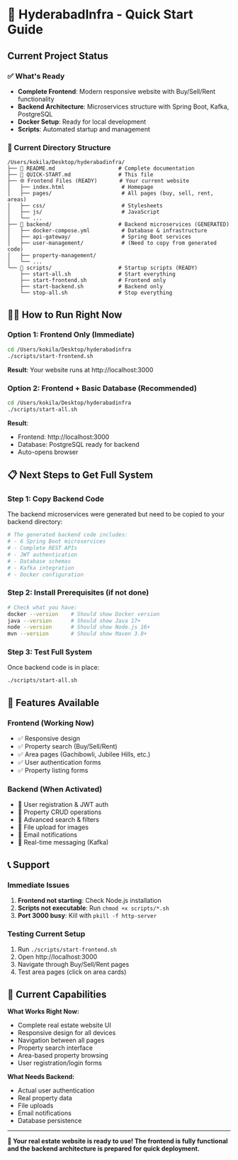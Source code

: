 # 🚀 HyderabadInfra - Quick Start Guide

## Current Project Status

### ✅ What's Ready
- **Complete Frontend**: Modern responsive website with Buy/Sell/Rent functionality
- **Backend Architecture**: Microservices structure with Spring Boot, Kafka, PostgreSQL
- **Docker Setup**: Ready for local development
- **Scripts**: Automated startup and management

### 📁 Current Directory Structure
```
/Users/kokila/Desktop/hyderabadinfra/
├── 📄 README.md                    # Complete documentation
├── 📄 QUICK-START.md               # This file
├── 🌐 Frontend Files (READY)       # Your current website
│   ├── index.html                  # Homepage
│   ├── pages/                      # All pages (buy, sell, rent, areas)
│   ├── css/                        # Stylesheets
│   ├── js/                         # JavaScript
│   └── ...
├── 🔧 backend/                     # Backend microservices (GENERATED)
│   ├── docker-compose.yml          # Database & infrastructure
│   ├── api-gateway/                # Spring Boot services
│   ├── user-management/            # (Need to copy from generated code)
│   ├── property-management/        
│   └── ...
└── 📜 scripts/                     # Startup scripts (READY)
    ├── start-all.sh               # Start everything
    ├── start-frontend.sh          # Frontend only
    ├── start-backend.sh           # Backend only
    └── stop-all.sh                # Stop everything
```

## 🏃‍♂️ How to Run Right Now

### Option 1: Frontend Only (Immediate)
```bash
cd /Users/kokila/Desktop/hyderabadinfra
./scripts/start-frontend.sh
```
**Result**: Your website runs at http://localhost:3000

### Option 2: Frontend + Basic Database (Recommended)
```bash
cd /Users/kokila/Desktop/hyderabadinfra
./scripts/start-all.sh
```
**Result**: 
- Frontend: http://localhost:3000
- Database: PostgreSQL ready for backend
- Auto-opens browser

## 📋 Next Steps to Get Full System

### Step 1: Copy Backend Code
The backend microservices were generated but need to be copied to your backend directory:

```bash
# The generated backend code includes:
# - 6 Spring Boot microservices
# - Complete REST APIs
# - JWT authentication
# - Database schemas
# - Kafka integration
# - Docker configuration
```

### Step 2: Install Prerequisites (if not done)
```bash
# Check what you have:
docker --version    # Should show Docker version
java --version      # Should show Java 17+
node --version      # Should show Node.js 16+
mvn --version       # Should show Maven 3.8+
```

### Step 3: Test Full System
Once backend code is in place:
```bash
./scripts/start-all.sh
```

## 🌟 Features Available

### Frontend (Working Now)
- ✅ Responsive design
- ✅ Property search (Buy/Sell/Rent)
- ✅ Area pages (Gachibowli, Jubilee Hills, etc.)
- ✅ User authentication forms
- ✅ Property listing forms

### Backend (When Activated)
- 🔄 User registration & JWT auth
- 🔄 Property CRUD operations
- 🔄 Advanced search & filters
- 🔄 File upload for images
- 🔄 Email notifications
- 🔄 Real-time messaging (Kafka)

## 📞 Support

### Immediate Issues
1. **Frontend not starting**: Check Node.js installation
2. **Scripts not executable**: Run `chmod +x scripts/*.sh`
3. **Port 3000 busy**: Kill with `pkill -f http-server`

### Testing Current Setup
1. Run `./scripts/start-frontend.sh`
2. Open http://localhost:3000
3. Navigate through Buy/Sell/Rent pages
4. Test area pages (click on area cards)

## 🎯 Current Capabilities

**What Works Right Now:**
- Complete real estate website UI
- Responsive design for all devices
- Navigation between all pages
- Property search interface
- Area-based property browsing
- User registration/login forms

**What Needs Backend:**
- Actual user authentication
- Real property data
- File uploads
- Email notifications
- Database persistence

---

**🎉 Your real estate website is ready to use! The frontend is fully functional and the backend architecture is prepared for quick deployment.**